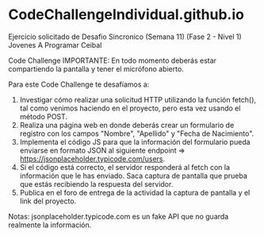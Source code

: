 # CodeChallengeIndividual.github.io
Ejercicio solicitado de Desafio Sincronico (Semana 11) (Fase 2 - Nivel 1)
Jovenes A Programar Ceibal

Code Challenge
IMPORTANTE: En todo momento deberás estar compartiendo la pantalla y tener el micrófono abierto.

Para este Code Challenge te desafíamos a:
1) Investigar cómo realizar una solicitud HTTP utilizando la función fetch(), tal como venimos haciendo en el proyecto, pero esta vez usando  el método POST.
2) Realiza una página web en donde deberás crear un formulario de registro con los campos "Nombre", "Apellido" y "Fecha de Nacimiento".
3) Implementa el código JS para que la información del formulario pueda enviarse en formato JSON al siguiente endpoint => https://jsonplaceholder.typicode.com/users.
4) Si el código está correcto, el servidor responderá al fetch con la información que le has enviado. Saca captura de pantalla que prueba que estás recibiendo la respuesta del servidor.
5) Publica en el foro de entrega de la actividad la captura de pantalla y el link del proyecto.

Notas:
jsonplaceholder.typicode.com es un fake API que no guarda realmente la información.
